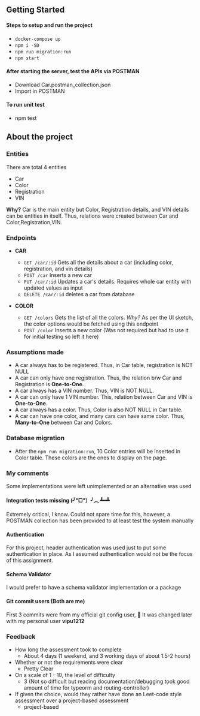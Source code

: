 ## Getting Started
#### Steps to setup and run the project
- `docker-compose up`
- `npm i -SD`
- `npm run migration:run`
- `npm start`

#### After starting the server, test the APIs via POSTMAN
- Download Car.postman_collection.json
- Import in POSTMAN

#### To run unit test
- npm test

## About the project
### Entities
There are total 4 entities 
  - Car
  - Color
  - Registration
  - VIN

**Why?**
Car is the main entity but Color, Registration details, and VIN details can be entities in itself. 
Thus, relations were created between Car and Color,Registration,VIN.

### Endpoints
- **CAR**
  - `GET /car/:id` Gets all the details about a car (including color, registration, and vin details)
  - `POST /car` Inserts a new car
  - `PUT /car/:id` Updates a car's details. Requires whole car entity with updated values as input
  - `DELETE /car/:id` deletes a car from database

- **COLOR**
    - `GET /colors` Gets the list of all the colors. _Why?_ As per the UI sketch, the color options would be fetched using this endpoint
    - `POST /color` Inserts a new color (Was not required but had to use it for initial testing so left it here)

### Assumptions made
- A car always has to be registered. Thus, in Car table, registration is NOT NULL
- A car can only have one registration. Thus, the relation b/w Car and Registration is **One-to-One**.
- A car always has a VIN number. Thus, VIN is NOT NULL.
- A car can only have 1 VIN number. This, relation between Car and VIN is **One-to-One**.
- A car always has a color. Thus, Color is also NOT NULL in Car table.
- A car can have one color, and many cars can have same color. Thus, **Many-to-One** between Car and Colors.

### Database migration
- After the `npm run migration:run`, 10 Color entries will be inserted in Color table. These colors are the ones to display on the page.

### My comments
Some implementations were left unimplemented or an alternative was used
#### Integration tests missing  (╯°□°）╯︵ ┻━┻
Extremely critical, I know. Could not spare time for this, however, a POSTMAN collection has been provided to at least test the system manually

#### Authentication
For this project, header authentication was used just to put some authentication in place. As I assumed authentication would not be the focus of this assignment.

#### Schema Validator
I would prefer to have a schema validator implementation or a package

#### Git commit users (Both are me)
First 3 commits were from my official git config user, 🤦 It was changed later with my personal user **vipu1212**

### Feedback
- How long the assessment took to complete 
  - About 4 days (1 weekend, and 3 working days of about 1.5-2 hours)
- Whether or not the requirements were clear 
  - Pretty Clear 
- On a scale of 1 - 10, the level of difficulty 
  - 3 (Not so difficult but reading documentation/debugging took good amount of time for typeorm and routing-controller)
- If given the choice, would they rather have done an Leet-code style assessment over a project-based assessment 
  - project-based
